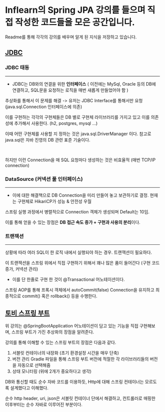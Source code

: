 # Inflearn의 Spring JPA 강의를 들으며 직접 작성한 코드들을 모은 공간입니다.

Readme를 통해 각각의 강의를 배우며 알게 된 지식을 저장하고 있습니다.

## <a href="https://github.com/seogwoojin/Inflearn-Study-SPRING-JPA/tree/main/jdbc">JDBC</a>

### JDBC 태동
---

- JDBC는 DB와의 연결을 위한 **인터페이스** ( 이전에는 MySql, Oracle 등의 DB에 연결하고, SQL문을 요청하는 로직을 매번 새롭게 만들었어야 함 ) 

추상화를 통해서 이 문제를 해결 -> 유저는 JDBC Interface를 통해서만 요청 (java.sql.Connection 인터페이스에 의존)

이를 구현하는 각각의 구현체들은 DB 별로 구현체 라이브러리를 가지고 있고 이를 의존성에 추가해서 사용한다. (h2, postgres, mysql ...)

이때 어떤 구현체를 사용할 지 정하는 것은 java.sql.DriverManager 이다. 참고로 java.sql은 자바 진영의 DB 관련 표준 기술이다.

<br/>

하지만 이런 Connection을 매 SQL 요청마다 생성하는 것은 비효율적 (매번 TCP/IP connection)

### DataSource (커넥션 풀 인터페이스)
--- 

- 이에 대한 해결책으로 DB Connection을 미리 만들어 놓고 보관하기로 결정. 현재는 구현체로 HikariCP가 성능 & 안전성 우월

스프링 실행 과정에서 병렬적으로 Connection 객체가 생성되며 Default는 10임.

이를 통해 얻을 수 있는 장점은 **DB 접근 속도 증가 + 구현과 사용의 분리**이다.

### 트랜잭션 
---

상황에 따라 여러 SQL이 한 로직 내에서 실행되야 하는 경우. 트랜잭션이 필요하다. 

이 트랜잭션을 스프링 위에서 직접 구현하기 위해서 꽤나 많은 품이 들어간다 (구현 코드 증가, 커넥션 관리)

- 이를 단 한줄로 구현 한 것이 @Transactional 어노테이션이다.

스프링 AOP를 통해 프록시 객체에서 autoCommit(false) Connection을 유지하고 최종적으로 commit() 혹은 rollback() 등을 수행한다. 


## <a href="https://github.com/seogwoojin/Inflearn-Study-SPRING-JPA/tree/main/hello_boot">토비 스프링 부트</a>

위 강의는 @SpringBootApplication 어노테이션이 담고 있는 기능을 직접 구현해보며, 스프링 부트가 가진 추상화의 장점을 알려준다.

강의를 통해 이해할 수 있는 스프링 부트의 장점은 다음과 같다. 

1. 서블릿 컨테이너의 내장화 (초기 환경설정 시간을 매우 단축)
2. 버전 관리 Gradle 파일을 통해 스프링 부트 버전에 적절한 각 라이브러리들의 버전을 자동으로 선택해줌
3. 상태 모니터링 (위에 2개가 중요하다고 생각)

DB와 통신할 때도 순수 자바 코드를 이용하듯, Http에 대해 스프링 컨테이너는 모르도록 설계했다고 이해했다.

순수 http header, uri, json은 서블릿 컨테이너 단에서 해결하고, 컨트롤러로 매핑한 이후부터는 순수 자바로 이루어진 부분이다.
